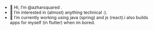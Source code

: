 - 👋 Hi, I’m @azharsquared .
- 👀 I’m interested in (almost) anything technical :). 
- 🌱 I’m currently working using java (spring) and js (react).i also builds apps for myself (in flutter) when im bored.


<!---
azharsquared/azharsquared is a ✨ special ✨ repository because its `README.md` (this file) appears on your GitHub profile.
You can click the Preview link to take a look at your changes.
--->
